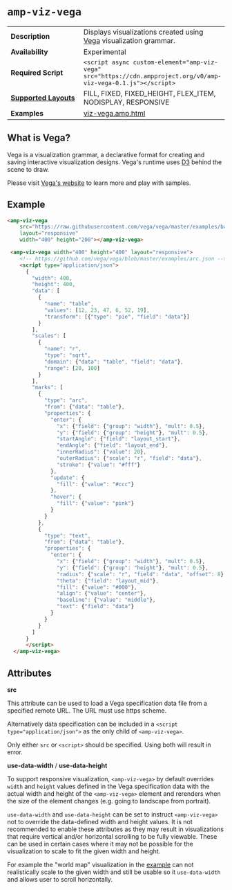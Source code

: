 <!---
Copyright 2015 The AMP HTML Authors. All Rights Reserved.

Licensed under the Apache License, Version 2.0 (the "License");
you may not use this file except in compliance with the License.
You may obtain a copy of the License at

      http://www.apache.org/licenses/LICENSE-2.0

Unless required by applicable law or agreed to in writing, software
distributed under the License is distributed on an "AS-IS" BASIS,
WITHOUT WARRANTIES OR CONDITIONS OF ANY KIND, either express or implied.
See the License for the specific language governing permissions and
limitations under the License.
-->

# <a name="amp-viz-vega"></a> `amp-viz-vega`

<table>
  <tr>
    <td width="40%"><strong>Description</strong></td>
    <td>Displays visualizations created using <a href="https://vega.github.io/vega/">Vega</a> visualization grammar.</td>
  </tr>
  <tr>
    <td width="40%"><strong>Availability</strong></td>
    <td>Experimental</td>
  </tr>
  <tr>
    <td width="40%"><strong>Required Script</strong></td>
    <td><code>&lt;script async custom-element="amp-viz-vega" src="https://cdn.ampproject.org/v0/amp-viz-vega-0.1.js">&lt;/script></code></td>
  </tr>
  <tr>
    <td class="col-fourty"><strong><a href="https://www.ampproject.org/docs/guides/responsive/control_layout.html">Supported Layouts</a></strong></td>
    <td>FILL, FIXED, FIXED_HEIGHT, FLEX_ITEM, NODISPLAY, RESPONSIVE</td>
  </tr>
  <tr>
    <td width="40%"><strong>Examples</strong></td>
    <td><a href="https://github.com/ampproject/amphtml/blob/master/examples/viz-vega.amp.html">viz-vega.amp.html</a></td>
  </tr>
</table>

## What is Vega?
Vega is a visualization grammar, a declarative format for creating and saving
interactive visualization designs. Vega's runtime uses [D3](https://github.com/d3/d3)
behind the scene to draw.

Please visit [Vega's website](https://vega.github.io/vega/)
to learn more and play with samples.

## Example

```html
<amp-viz-vega
    src="https://raw.githubusercontent.com/vega/vega/master/examples/bar.json"
    layout="responsive"
    width="400" height="200"></amp-viz-vega>
```

```html
 <amp-viz-vega width="400" height="400" layout="responsive">
    <!-- https://github.com/vega/vega/blob/master/examples/arc.json -->
    <script type="application/json">
      {
        "width": 400,
        "height": 400,
        "data": [
          {
            "name": "table",
            "values": [12, 23, 47, 6, 52, 19],
            "transform": [{"type": "pie", "field": "data"}]
          }
        ],
        "scales": [
          {
            "name": "r",
            "type": "sqrt",
            "domain": {"data": "table", "field": "data"},
            "range": [20, 100]
          }
        ],
        "marks": [
          {
            "type": "arc",
            "from": {"data": "table"},
            "properties": {
              "enter": {
                "x": {"field": {"group": "width"}, "mult": 0.5},
                "y": {"field": {"group": "height"}, "mult": 0.5},
                "startAngle": {"field": "layout_start"},
                "endAngle": {"field": "layout_end"},
                "innerRadius": {"value": 20},
                "outerRadius": {"scale": "r", "field": "data"},
                "stroke": {"value": "#fff"}
              },
              "update": {
                "fill": {"value": "#ccc"}
              },
              "hover": {
                "fill": {"value": "pink"}
              }
            }
          },
          {
            "type": "text",
            "from": {"data": "table"},
            "properties": {
              "enter": {
                "x": {"field": {"group": "width"}, "mult": 0.5},
                "y": {"field": {"group": "height"}, "mult": 0.5},
                "radius": {"scale": "r", "field": "data", "offset": 8},
                "theta": {"field": "layout_mid"},
                "fill": {"value": "#000"},
                "align": {"value": "center"},
                "baseline": {"value": "middle"},
                "text": {"field": "data"}
              }
            }
          }
        ]
      }
      </script>
  </amp-viz-vega>
```

## Attributes

**src**

This attribute can be used to load a Vega specification data file
from a specified remote URL. The URL must use https scheme.

Alternatively data specification can be included in a `<script type="application/json">`
as the only child of `<amp-viz-vega>`.

Only either `src` or `<script>` should be specified. Using both will result in error.


**use-data-width** / **use-data-height**

To support responsive visualization, `<amp-viz-vega>` by default overrides `width`
and `height` values defined in the Vega specification data with the actual width
and height of the `<amp-viz-vega>` element and rerenders when the size of the
element changes (e.g. going to landscape from portrait).

`use-data-width` and `use-data-height` can be set to instruct `<amp-viz-vega>` not
to override the data-defined width and height values. It is not recommended to
enable these attributes as they may result in visualizations that require vertical
and/or horizontal scrolling to be fully viewable. These can be used in certain
cases where it may not be possible for the visualization to scale to fit the given
width and height.

For example the "world map" visualization in the
[example](https://github.com/ampproject/amphtml/blob/master/examples/viz-vega.amp.html)
can not realistically scale to the given width and still be usable so it `use-data-width`
and allows user to scroll horizontally.